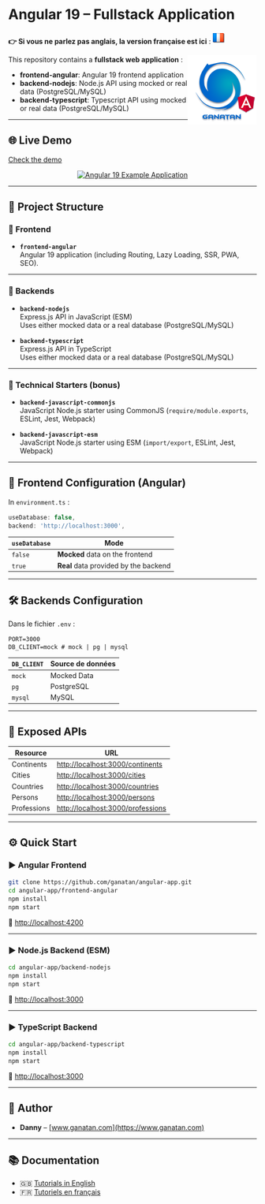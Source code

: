 # Angular 19 – Fullstack Application 

**👉 Si vous ne parlez pas anglais, la version française est ici** : [![Français](./ui/version-fr.png)](./README.md)

<img src="./ui/ganatan-about-github.png" align="right" width="140" height="140" alt="logo ganatan">

This repository contains a **fullstack web application** :

- **frontend-angular**: Angular 19 frontend application  
- **backend-nodejs**: Node.js API using mocked or real data (PostgreSQL/MySQL)
- **backend-typescript**: Typescript API using mocked or real data (PostgreSQL/MySQL)

---

## 🌐 Live Demo  
[Check the demo](https://angular.ganatan.com)

<p align="center">
  <p align="center">
    <a href="https://angular.ganatan.com/">
      <img src="https://media.giphy.com/media/9BuBBLc7keCgRojp92/giphy.gif" alt="Angular 19 Example 
      Application"/>
    </a>
  </p>
</p>

---

## 📁 Project Structure

### 🧩 Frontend

- **`frontend-angular`**  
  Angular 19 application (including Routing, Lazy Loading, SSR, PWA, SEO).

---

### 🚀 Backends

- **`backend-nodejs`**  
  Express.js API in JavaScript (ESM)  
  Uses either mocked data or a real database (PostgreSQL/MySQL)

- **`backend-typescript`**  
  Express.js API in TypeScript  
  Uses either mocked data or a real database (PostgreSQL/MySQL)

---

### 🧪 Technical Starters (bonus)

- **`backend-javascript-commonjs`**  
  JavaScript Node.js starter using CommonJS (`require/module.exports`, ESLint, Jest, Webpack)

- **`backend-javascript-esm`**  
  JavaScript Node.js starter using ESM (`import/export`, ESLint, Jest, Webpack)

---

## 🔧 Frontend Configuration (Angular)

In `environment.ts` :

```ts
useDatabase: false,
backend: 'http://localhost:3000',
```

| `useDatabase` | Mode                                  |
|---------------|---------------------------------------|
| `false`       | **Mocked** data on the frontend       |
| `true`        | **Real** data provided by the backend |

---

## 🛠 Backends Configuration

Dans le fichier `.env` :

```env
PORT=3000
DB_CLIENT=mock # mock | pg | mysql
```

| `DB_CLIENT` | Source de données      |
|-------------|------------------------|
| `mock`      | Mocked Data            |
| `pg`        | PostgreSQL             |
| `mysql`     | MySQL                  |

---

## 🔗 Exposed APIs

| Resource      | URL                                      |
|---------------|------------------------------------------|
| Continents    | [http://localhost:3000/continents](http://localhost:3000/continents) |
| Cities        | [http://localhost:3000/cities](http://localhost:3000/cities)         |
| Countries     | [http://localhost:3000/countries](http://localhost:3000/countries)   |
| Persons       | [http://localhost:3000/persons](http://localhost:3000/persons)       |
| Professions   | [http://localhost:3000/professions](http://localhost:3000/professions) |

---

## ⚙️ Quick Start

### ▶️ Angular Frontend 

```bash
git clone https://github.com/ganatan/angular-app.git
cd angular-app/frontend-angular
npm install
npm start
```

🔗 [http://localhost:4200](http://localhost:4200)

---

### ▶️ Node.js Backend (ESM)

```bash
cd angular-app/backend-nodejs
npm install
npm start
```

🔗 [http://localhost:3000](http://localhost:3000)

---

### ▶️ TypeScript Backend 

```bash
cd angular-app/backend-typescript
npm install
npm start
```

🔗 [http://localhost:3000](http://localhost:3000)

---

## 👤 Author

- **Danny** – [www.ganatan.com](https://www.ganatan.com)

---

## 📚 Documentation

- 🇬🇧 [Tutorials in English](https://www.ganatan.com/en/tutorials)
- 🇫🇷 [Tutoriels en français](https://www.ganatan.com/tutorials)
